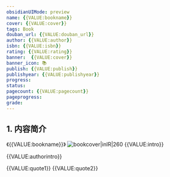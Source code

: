 ```yaml
---
obsidianUIMode: preview
name: {{VALUE:bookname}}
cover: {{VALUE:cover}}
tags: Book
douban_url: {{VALUE:douban_url}}
author: {{VALUE:author}}
isbn: {{VALUE:isbn}}
rating: {{VALUE:rating}}
banner:  {{VALUE:cover}}
banner_icon: 📚
publish: {{VALUE:publish}}
publishyear: {{VALUE:publishyear}}
progress:
status: 
pagecount: {{VALUE:pagecount}}
pageprogress: 
grade:
---
```

## 1. 内容简介
《{{VALUE:bookname}}》
![bookcover|inlR|260]({{VALUE:cover}})
{{VALUE:intro}}

{{VALUE:authorintro}}

{{VALUE:quote1}}
 {{VALUE:quote2}}

